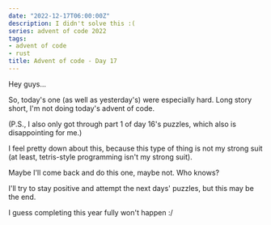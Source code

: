 ```yaml
---
date: "2022-12-17T06:00:00Z"
description: I didn't solve this :(
series: advent of code 2022
tags:
- advent of code
- rust
title: Advent of code - Day 17
---
```

Hey guys...

So, today's one (as well as yesterday's) were especially hard. Long story short, I'm not doing today's advent of code. 

(P.S., I also only got through part 1 of day 16's puzzles, which also is disappointing for me.)

I feel pretty down about this, because this type of thing is not my strong suit (at least, tetris-style programming isn't my strong suit). 

Maybe I'll come back and do this one, maybe not. Who knows?

I'll try to stay positive and attempt the next days' puzzles, but this may be the end.

I guess completing this year fully won't happen :/
